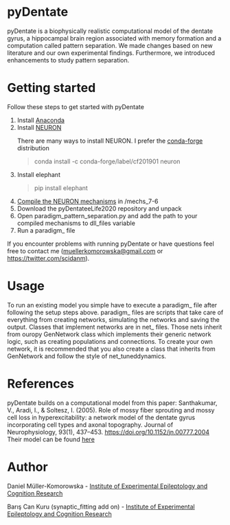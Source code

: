 # pyDentate

pyDentate is a biophysically realistic computational model of the dentate gyrus, a hippocampal brain region associated with memory formation and a computation called pattern separation.  We made changes based on new literature and our own experimental findings. Furthermore, we introduced enhancements to study pattern separation.

# Getting started
Follow these steps to get started with pyDentate
<ol>
<li>Install <a href="https://www.anaconda.com/distribution">Anaconda</a></li>
<li>Install <a href="https://www.neuron.yale.edu/neuron">NEURON</a>
  <p>There are many ways to install NEURON. I prefer the <a href="https://anaconda.org/conda-forge/neuron">conda-forge</a> distribution<blockquote>
        <p>conda install -c conda-forge/label/cf201901 neuron</p>
    </blockquote></p>
</li>
<li>Install elephant
  <p><blockquote>pip install elephant</blockquote></li></p>
<li><a href="https://www.neuron.yale.edu/neuron/download/compile_mswin">Compile the NEURON mechanisms</a> in /mechs_7-6</li>
<li>Download the pyDentateeLife2020 repository and unpack</li>
<li>Open paradigm_pattern_separation.py and add the path to your compiled mechanisms to dll_files variable</li>
<li>Run a paradigm_ file</li>
</ol>

If you encounter problems with running pyDentate or have questions feel free to contact me (muellerkomorowska@gmail.com or https://twitter.com/scidanm).

# Usage
To run an existing model you simple have to execute a paradigm_ file after following the setup steps above. paradigm_ files are scripts that take care of everything from creating networks, simulating the networks and saving the output. Classes that implement networks are in net_ files. Those nets inherit from ouropy GenNetwork class which implements their generic network logic, such as creating populations and connections. To create your own network, it is recommended that you also create a class that inherits from GenNetwork and follow the style of net_tuneddynamics.

# References
pyDentate builds on a computational model from this paper: Santhakumar, V., Aradi, I., & Soltesz, I. (2005). Role of mossy fiber sprouting and mossy cell loss in hyperexcitability: a network model of the dentate gyrus incorporating cell types and axonal topography. Journal of Neurophysiology, 93(1), 437–453. https://doi.org/10.1152/jn.00777.2004
Their model can be found [here](http://www.opensourcebrain.org/projects/dentate)

# Author

Daniel Müller-Komorowska - [Institute of Experimental Epileptology and Cognition Research](https://eecr-bonn.de/)

Barış Can Kuru (synaptic_fitting add on) - [Institute of Experimental Epileptology and Cognition Research](https://eecr-bonn.de/)
